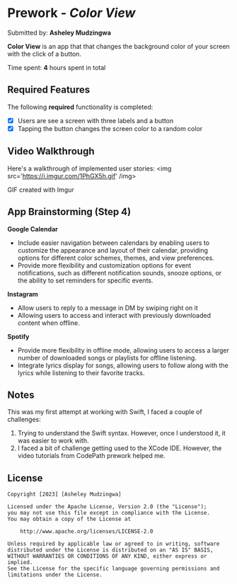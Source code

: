 # Prework - *Color View*

Submitted by: **Asheley Mudzingwa**

**Color View** is an app that that changes the background color of your screen with the click of a button.

Time spent: **4** hours spent in total

## Required Features

The following **required** functionality is completed:

- [X] Users are see a screen with three labels and a button
- [X] Tapping the button changes the screen color to a random color
 
## Video Walkthrough

Here's a walkthrough of implemented user stories:
<img src='https://i.imgur.com/1PhGX5h.gif' /img>

<!-- Replace this with whatever GIF tool you used! -->
GIF created with Imgur  
<!-- Recommended tools:
[Kap](https://getkap.co/) for macOS
[ScreenToGif](https://www.screentogif.com/) for Windows
[peek](https://github.com/phw/peek) for Linux. -->

## App Brainstorming (Step 4)
**Google Calendar**
  - Include easier navigation between calendars by enabling users to customize the appearance and layout of their calendar, providing options for different color schemes, themes, and view preferences.
  - Provide more flexibility and customization options for event notifications, such as different notification sounds, snooze options, or the ability to set reminders for specific events.

**Instagram**
  - Allow users to reply to a message in DM by swiping right on it
  - Allowing users to access and interact with previously downloaded content when offline.

**Spotify**
  - Provide more flexibility in offline mode, allowing users to access a larger number of downloaded songs or playlists for offline listening.
  - Integrate lyrics display for songs, allowing users to follow along with the lyrics while listening to their favorite tracks.

## Notes

This was my first attempt at working with Swift, I faced a couple of challenges:
  1. Trying to understand the Swift syntax. However, once I understood it, it was easier to work with.
  2. I faced a bit of challenge getting used to the XCode IDE. However, the video tutorials from CodePath prework helped me. 

## License

    Copyright [2023] [Asheley Mudzingwa]

    Licensed under the Apache License, Version 2.0 (the "License");
    you may not use this file except in compliance with the License.
    You may obtain a copy of the License at

        http://www.apache.org/licenses/LICENSE-2.0

    Unless required by applicable law or agreed to in writing, software
    distributed under the License is distributed on an "AS IS" BASIS,
    WITHOUT WARRANTIES OR CONDITIONS OF ANY KIND, either express or implied.
    See the License for the specific language governing permissions and
    limitations under the License.
